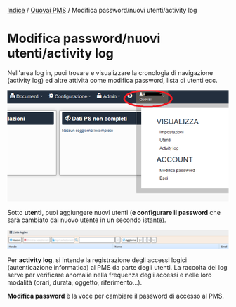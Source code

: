 
[Indice](index.md) / [Quovai PMS](quovai-pms-it.md) / Modifica password/nuovi utenti/activity log

# Modifica password/nuovi utenti/activity log

Nell'area log in, puoi trovare e visualizzare la cronologia di navigazione (activity log) ed altre attività come modifica password, lista di utenti ecc. 

![](images/area-login-001.png)
 
Sotto **utenti**, puoi aggiungere nuovi utenti (**e configurare il password** che sarà cambiato dal nuovo utente in un secondo istante).

![](images/area-login-002.png)

Per **activity log**, si intende la registrazione degli accessi logici (autenticazione informatica) al PMS da parte degli utenti. La raccolta dei log serve per verificare anomalie nella frequenza degli accessi e nelle loro modalità (orari, durata, oggetto, riferimento…). 

**Modifica password** è la voce per cambiare il password di accesso al PMS.
